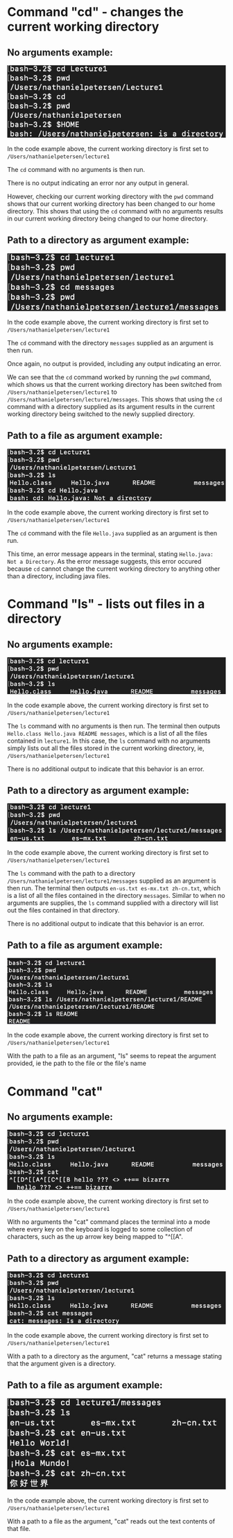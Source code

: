 # Command "cd" - changes the current working directory
## No arguments example:
![Image](example1.jpg)

In the code example above, the current working directory is first set to `/Users/nathanielpetersen/lecture1`

The `cd` command with no arguments is then run.

There is no output indicating an error nor any output in general. 

However, checking our current working directory with the `pwd` command shows that our current working directory has been changed to our home directory. This shows that using the `cd` command with no arguments results in our current working directory being changed to our home directory.


## Path to a directory as argument example:

![Image](example2.jpg)

In the code example above, the current working directory is first set to `/Users/nathanielpetersen/lecture1`

The `cd` command with the directory `messages` supplied as an argument is then run. 

Once again, no output is provided, including any output indicating an error. 

We can see that the `cd` command worked by running the `pwd` command, which shows us that the current working directory has been switched from `/Users/nathanielpetersen/lecture1` to `/Users/nathanielpetersen/lecture1/messages`. This shows that using the `cd` command with a directory supplied as its argument results in the current working directory being switched to the newly supplied directory.

## Path to a file as argument example:

![Image](example3.jpg)

In the code example above, the current working directory is first set to `/Users/nathanielpetersen/lecture1`

The `cd` command with the file `Hello.java` supplied as an argument is then run. 

This time, an error message appears in the terminal, stating `Hello.java: Not a Directory`. As the error message suggests, this error occured because `cd` cannot change the current working directory to anything other than a directory, including java files.

# Command "ls" - lists out files in a directory
## No arguments example:
![Image](example4.jpg)

In the code example above, the current working directory is first set to `/Users/nathanielpetersen/lecture1`

The `ls` command with no arguments is then run. The terminal then outputs `Hello.class Hello.java README messages`, which is a list of all the files contained in `lecture1`. In this case, the `ls` command with no arguments simply lists out all the files stored in the current working directory, ie, `/Users/nathanielpetersen/lecture1`

There is no additional output to indicate that this behavior is an error.


## Path to a directory as argument example:
![Image](example5.jpg)

In the code example above, the current working directory is first set to `/Users/nathanielpetersen/lecture1`

The `ls` command with the path to a directory `/Users/nathanielpetersen/lecture1/messages` supplied as an argument is then run. The terminal then outputs `en-us.txt es-mx.txt zh-cn.txt`, which is a list of all the files contained in the directory `messages`. Similar to when no arguments are supplies, the `ls` command supplied with a directory will list out the files contained in that directory.

There is no additional output to indicate that this behavior is an error.


## Path to a file as argument example:
![Image](example6.jpg)

In the code example above, the current working directory is first set to `/Users/nathanielpetersen/lecture1`

With the path to a file as an argument, "ls" seems to repeat the argument provided, ie the path to the file or the file's name

# Command "cat"
## No arguments example:
![Image](example7.jpg)

In the code example above, the current working directory is first set to `/Users/nathanielpetersen/lecture1`

With no arguments the "cat" command places the terminal into a mode where every key on the keyboard is logged to some collection of characters, such as the up arrow key being mapped to "^[[A".

## Path to a directory as argument example:
![Image](example8.jpg)

In the code example above, the current working directory is first set to `/Users/nathanielpetersen/lecture1`

With a path to a directory as the argument, "cat" returns a message stating that the argument given is a directory. 

## Path to a file as argument example:
![Image](example9.jpg)

In the code example above, the current working directory is first set to `/Users/nathanielpetersen/lecture1`

With a path to a file as the argument, "cat" reads out the text contents of that file.

